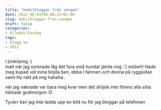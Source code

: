 ```yaml
---
title: "mobilbloggar från sängen"
date: 2012-06-03T08:48:22+01:00
slug: mobilbloggar-fran-sangen
draft: false
categories:
- Allmänt/Vardag
tags:
- blogg.se
- 2012
---
```

I jönköping :)  
inatt när jag somnade låg det fyra små hundar jämte mig :') miiiiwh! Hade meg kupad vid mina böjda ben, ebba I famnen och donna på ryggsidan samt lily rakt på mig hahaha..  
  
när jag vaknade var bara meg kvar men det dröjde inte förens alla söta hälsade godmorgon :D  
  
Tyvärr kan jag inte ladda upp en bild nu för jag bloggar på telefonen